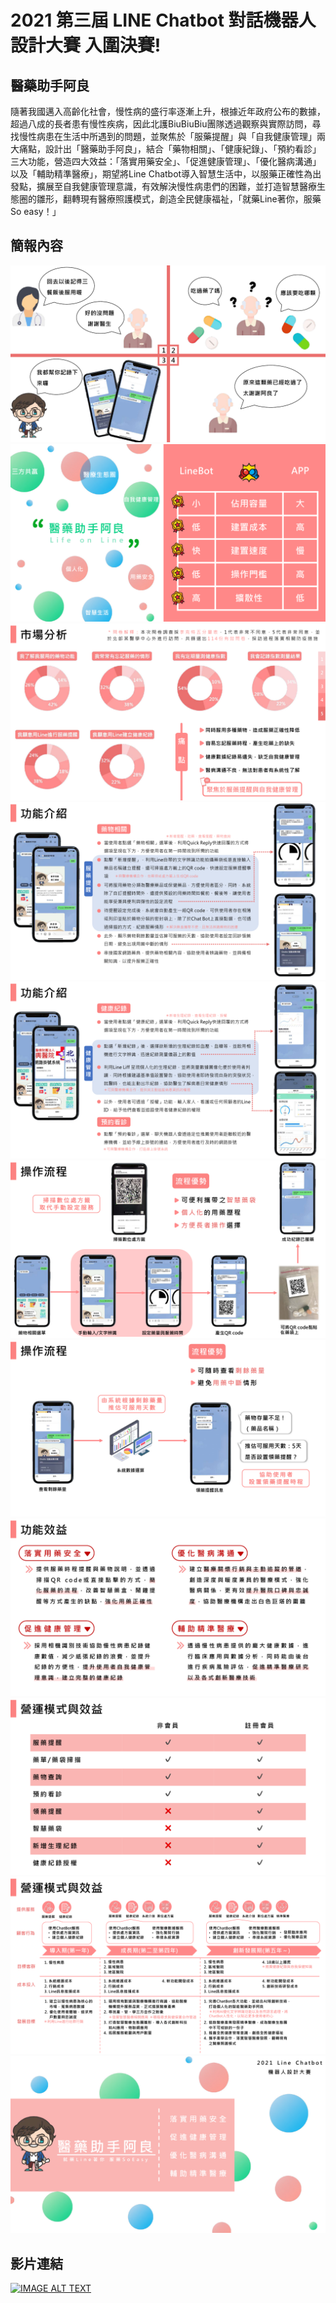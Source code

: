 # 2021 第三屆 LINE Chatbot 對話機器人設計大賽 入圍決賽!

## 醫藥助手阿良

隨著我國邁入高齡化社會，慢性病的盛行率逐漸上升，根據近年政府公布的數據，超過八成的長者患有慢性疾病，因此北護BiuBiuBiu團隊透過觀察與實際訪問，尋找慢性病患在生活中所遇到的問題，並聚焦於「服藥提醒」與「自我健康管理」兩大痛點，設計出「醫藥助手阿良」，結合「藥物相關」、「健康紀錄」、「預約看診」三大功能，營造四大效益：「落實用藥安全」、「促進健康管理」、「優化醫病溝通」以及「輔助精準醫療」，期望將Line Chatbot導入智慧生活中，以服藥正確性為出發點，擴展至自我健康管理意識，有效解決慢性病患們的困難，並打造智慧醫療生態圈的雛形，翻轉現有醫療照護模式，創造全民健康福祉，「就藥Line著你，服藥So easy！」


## 簡報內容
![image](https://github.com/audi0417/LineBot-Medical-Assistant-A-LIANG/blob/main/photo/0001.png)
![image](https://github.com/audi0417/LineBot-Medical-Assistant-A-LIANG/blob/main/photo/0002.png)
![image](https://github.com/audi0417/LineBot-Medical-Assistant-A-LIANG/blob/main/photo/0003.png)
![image](https://github.com/audi0417/LineBot-Medical-Assistant-A-LIANG/blob/main/photo/0004.png)
![image](https://github.com/audi0417/LineBot-Medical-Assistant-A-LIANG/blob/main/photo/0005.png)
![image](https://github.com/audi0417/LineBot-Medical-Assistant-A-LIANG/blob/main/photo/0006.png)
![image](https://github.com/audi0417/LineBot-Medical-Assistant-A-LIANG/blob/main/photo/0007.png)
![image](https://github.com/audi0417/LineBot-Medical-Assistant-A-LIANG/blob/main/photo/0008.png)
![image](https://github.com/audi0417/LineBot-Medical-Assistant-A-LIANG/blob/main/photo/0009.png)
![image](https://github.com/audi0417/LineBot-Medical-Assistant-A-LIANG/blob/main/photo/0010.png)
![image](https://github.com/audi0417/LineBot-Medical-Assistant-A-LIANG/blob/main/photo/0011.png)

## 影片連結
[![IMAGE ALT TEXT](https://github.com/audi0417/LineBot-Medical-Assistant-A-LIANG/blob/main/photo/00.png)](https://www.youtube.com/watch?v=VyZAQQYLJdI&ab_channel=%E9%99%B3%E6%A5%B7%E8%9E%8D)

